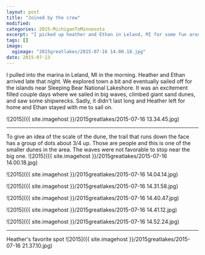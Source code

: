 ```yaml
---
layout: post
title: "Joined by the crew"
modified:
categories: 2015-MichiganToMinnesota
excerpt: "I picked up heather and Ethan in Leland, MI for some fun around the dunes"
tags: []
image:
  ogimage: "2015greatlakes/2015-07-16 14.00.18.jpg"
date: 2015-07-13
---
```


I pulled into the marina in Leland, MI in the morning. Heather and Ethan arrived late that night. We explored town a bit and eventually sailed off for the islands near Sleeping Bear National Lakeshore. It was an excitement filled couple days where we sailed in big waves, climbed giant sand dunes, and saw some shipwrecks. Sadly, it didn't last long and Heather left for home and Ethan stayed with me to sail on. 


![2015]({{ site.imagehost }}/2015greatlakes/2015-07-16 13.34.45.jpg)

-----

To give an idea of the scale of the dune, the trail that runs down the face has a group of dots about 3/4 up. Those are people and this is one of the smaller dunes in the area. The waves were not favorable to stop near the big one.
![2015]({{ site.imagehost }}/2015greatlakes/2015-07-16 14.00.18.jpg)

![2015]({{ site.imagehost }}/2015greatlakes/2015-07-16 14.04.14.jpg)

![2015]({{ site.imagehost }}/2015greatlakes/2015-07-16 14.31.58.jpg)

![2015]({{ site.imagehost }}/2015greatlakes/2015-07-16 14.40.47.jpg)

![2015]({{ site.imagehost }}/2015greatlakes/2015-07-16 14.41.12.jpg)

![2015]({{ site.imagehost }}/2015greatlakes/2015-07-16 14.52.24.jpg)

-----

Heather's favorite spot
![2015]({{ site.imagehost }}/2015greatlakes/2015-07-16 21.37.10.jpg)

